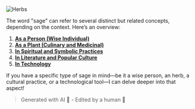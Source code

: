 ![Herbs](/images/herbs.png)

The word "sage" can refer to several distinct but related concepts, depending on the context. Here’s an overview:

1. **[As a Person (Wise Individual)](sage-types/person.html)**
2. **[As a Plant (Culinary and Medicinal)](sage-types/plant.html)**
3. **[In Spiritual and Symbolic Practices](sage-types/spiritual.html)**
4. **[In Literature and Popular Culture](sage-types/literature.html)**
5. **[In Technology](https://mrmurilo75.github.io/s4ge-static-site-generator/)**

If you have a specific type of sage in mind—be it a wise person, an herb, a cultural practice, or a technological tool—I can delve deeper into that aspect!

> Generated with AI 🤖 - Edited by a human 🙋
